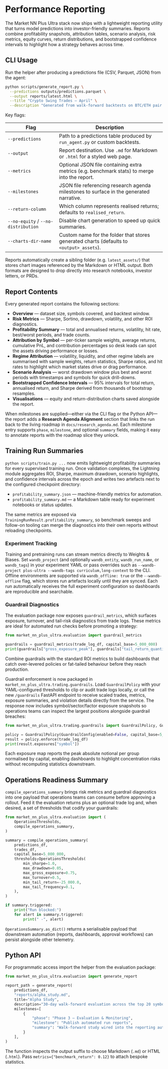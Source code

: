 # Performance Reporting

The Market NN Plus Ultra stack now ships with a lightweight reporting utility
that turns model predictions into investor-friendly summaries. Reports combine
profitability snapshots, attribution tables, scenario analysis, risk metrics,
equity curves, return distributions, and bootstrapped confidence intervals to
highlight how a strategy behaves across time.

## CLI Usage

Run the helper after producing a predictions file (CSV, Parquet, JSON) from the
agent:

```bash
python scripts/generate_report.py \
  --predictions outputs/predictions.parquet \
  --output reports/latest.html \
  --title "Crypto Swing Trades — April" \
  --description "Generated from walk-forward backtests on BTC/ETH pair."
```

Key flags:

| Flag | Description |
| --- | --- |
| `--predictions` | Path to a predictions table produced by `run_agent.py` or custom backtests. |
| `--output` | Report destination. Use `.md` for Markdown or `.html` for a styled web page. |
| `--metrics` | Optional JSON file containing extra metrics (e.g. benchmark stats) to merge into the report. |
| `--milestones` | JSON file referencing research agenda milestones to surface in the generated narrative. |
| `--return-column` | Which column represents realised returns; defaults to `realised_return`. |
| `--no-equity` / `--no-distribution` | Disable chart generation to speed up quick summaries. |
| `--charts-dir-name` | Custom name for the folder that stores generated charts (defaults to `<output>_assets`). |

Reports automatically create a sibling folder (e.g. `latest_assets/`) that stores
chart images referenced by the Markdown or HTML output. Both formats are
designed to drop directly into research notebooks, investor letters, or PRDs.

## Report Contents

Every generated report contains the following sections:

* **Overview** — dataset size, symbols covered, and backtest window.
* **Risk Metrics** — Sharpe, Sortino, drawdown, volatility, and other ROI
  diagnostics.
* **Profitability Summary** — total and annualised returns, volatility,
  hit rate, best/worst periods, and trade counts.
* **Attribution by Symbol** — per-ticker sample weights, average returns,
  cumulative PnL, and contribution percentages so desk leads can spot the
  assets driving performance or losses.
* **Regime Attribution** — volatility, liquidity, and other regime labels are
  summarised with sample weights, return statistics, Sharpe ratios, and hit
  rates to highlight which market states drive or drag performance.
* **Scenario Analysis** — worst drawdown window plus best and worst periods
  with timestamps and symbols for quick drill-downs.
* **Bootstrapped Confidence Intervals** — 95% intervals for total return,
  annualised return, and Sharpe derived from thousands of bootstrap resamples.
* **Visualisations** — equity and return-distribution charts saved alongside
  the report.

When milestones are supplied—either via the CLI flag or the Python API—the report
adds a **Research Agenda Alignment** section that links the run back to the
living roadmap in `docs/research_agenda.md`. Each milestone entry supports
`phase`, `milestone`, and optional `summary` fields, making it easy to annotate
reports with the roadmap slice they unlock.

## Training Run Summaries

`python scripts/train.py ...` now emits lightweight profitability summaries for
every supervised training run. Once validation completes, the Lightning module
aggregates ROI, Sharpe, maximum drawdown, scenario highlights, and confidence
intervals across the epoch and writes two artefacts next to the configured
checkpoint directory:

* `profitability_summary.json` — machine-friendly metrics for automation.
* `profitability_summary.md` — a Markdown table ready for experiment notebooks
  or status updates.

The same metrics are exposed via `TrainingRunResult.profitability_summary`, so
benchmark sweeps and follow-on tooling can merge the diagnostics into their own
reports without reloading checkpoints.

### Experiment Tracking

Training and pretraining runs can stream metrics directly to Weights & Biases.
Set `wandb_project` (and optionally `wandb_entity`, `wandb_run_name`, or
`wandb_tags`) in your experiment YAML or pass overrides such as
`--wandb-project plus-ultra --wandb-tags curriculum,long-context` to the CLI.
Offline environments are supported via `wandb_offline: true` or the
`--wandb-offline` flag, which stores run artefacts locally until they are synced.
Each run automatically receives the full experiment configuration so dashboards
are reproducible and searchable.

### Guardrail Diagnostics

The evaluation package now exposes `guardrail_metrics`, which surfaces
exposure, turnover, and tail-risk diagnostics from trade logs. These metrics
are ideal for automated run checks before promoting a strategy:

```python
from market_nn_plus_ultra.evaluation import guardrail_metrics

guardrails = guardrail_metrics(trade_log_df, capital_base=5_000_000)
print(guardrails["gross_exposure_peak"], guardrails["tail_return_quantile"])
```

Combine guardrails with the standard ROI metrics to build dashboards that catch
over-levered policies or fat-tailed behaviour before they reach production.

Guardrail enforcement is now packaged in `market_nn_plus_ultra.trading.guardrails`.
Load `GuardrailPolicy` with your YAML-configured thresholds to clip or audit
trade logs locally, or call the new `/guardrails` FastAPI endpoint to receive
scaled trades, metrics, exposure summaries, and violation details directly from
the service. The response now includes symbol/sector/factor exposure snapshots
so operations teams can inspect the largest positions alongside guardrail
breaches:

```python
from market_nn_plus_ultra.trading.guardrails import GuardrailPolicy, GuardrailConfig

policy = GuardrailPolicy(GuardrailConfig(enabled=False, capital_base=5_000_000))
result = policy.enforce(trade_log_df)
print(result.exposures["symbol"])
```

Each exposure map reports the peak absolute notional per group normalised by
capital, enabling dashboards to highlight concentration risks without
recomputing statistics downstream.

## Operations Readiness Summary

`compile_operations_summary` brings risk metrics and guardrail diagnostics into
one payload that operations teams can consume before approving a rollout. Feed
it the evaluation returns plus an optional trade log and, when desired, a set of
thresholds that codify your guardrails:

```python
from market_nn_plus_ultra.evaluation import (
    OperationsThresholds,
    compile_operations_summary,
)

summary = compile_operations_summary(
    predictions_df,
    trades_df,
    capital_base=5_000_000,
    thresholds=OperationsThresholds(
        min_sharpe=1.0,
        max_drawdown=0.05,
        max_gross_exposure=0.75,
        max_turnover=0.5,
        min_tail_return=-25_000.0,
        max_tail_frequency=0.1,
    ),
)

if summary.triggered:
    print("Run blocked:")
    for alert in summary.triggered:
        print(" -", alert)
```

`OperationsSummary.as_dict()` returns a serialisable payload that downstream
automation (reports, dashboards, approval workflows) can persist alongside other
telemetry.

## Python API

For programmatic access import the helper from the evaluation package:

```python
from market_nn_plus_ultra.evaluation import generate_report

report_path = generate_report(
    predictions_df,
    "reports/alpha_study.md",
    title="Alpha Study",
    description="30-day walk-forward evaluation across the top 20 symbols.",
    milestones=[
        {
            "phase": "Phase 3 — Evaluation & Monitoring",
            "milestone": "Publish automated run reports",
            "summary": "Walk-forward study wired into the reporting automation backlog.",
        }
    ],
)
```

The function inspects the output suffix to choose Markdown (`.md`) or HTML
(`.html`). Pass `metrics={"benchmark_return": 0.12}` to attach bespoke
statistics.

